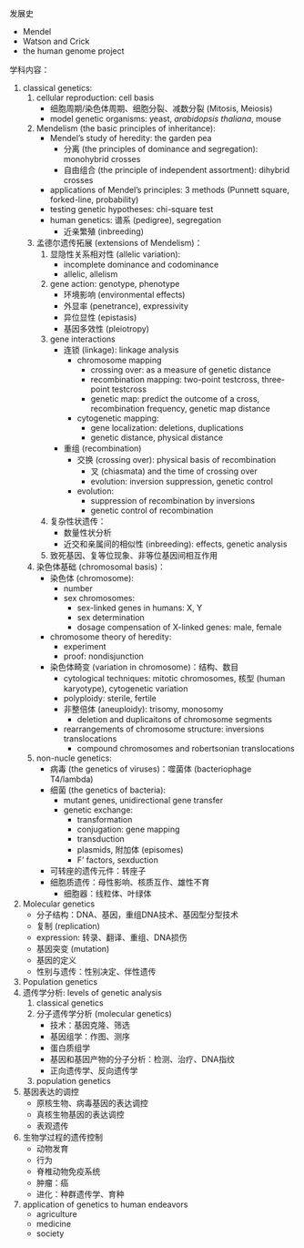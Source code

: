 发展史

- Mendel
- Watson and Crick
- the human genome project

学科内容：

1. classical genetics: 
   1. cellular reproduction: cell basis
      - 细胞周期/染色体周期、细胞分裂、减数分裂 (Mitosis, Meiosis)
      - model genetic organisms: yeast, *arabidopsis thaliana*, mouse
   2. Mendelism (the basic principles of inheritance): 
      - Mendel’s study of heredity: the garden pea
        - 分离 (the principles of dominance and segregation): monohybrid crosses
        - 自由组合 (the principle of independent assortment): dihybrid crosses
      - applications of Mendel’s principles: 3 methods (Punnett square, forked-line, probability)
      - testing genetic hypotheses: chi-square test
      - human genetics: 谱系 (pedigree), segregation
        - 近亲繁殖 (inbreeding)
   3. 孟德尔遗传拓展 (extensions of Mendelism)：
      1. 显隐性关系相对性 (allelic variation): 
         - incomplete dominance and codominance
         - allelic, allelism
      2. gene action: genotype, phenotype
         - 环境影响 (environmental effects)
         - 外显率 (penetrance), expressivity
         - 异位显性 (epistasis)
         - 基因多效性 (pleiotropy)
      3. gene interactions
         - 连锁 (linkage): linkage analysis
           - chromosome mapping
             - crossing over: as a measure of genetic distance
             - recombination mapping: two-point testcross, three-point testcross
             - genetic map: predict the outcome of a cross, recombination frequency, genetic map distance
           - cytogenetic mapping: 
             - gene localization: deletions, duplications
             - genetic distance, physical distance
         - 重组 (recombination)
           - 交换 (crossing over): physical basis of recombination
             - 叉 (chiasmata) and the time of crossing over
             - evolution: inversion suppression, genetic control
           - evolution: 
             - suppression of recombination by inversions
             - genetic control of recombination
      4. 复杂性状遗传：
         - 数量性状分析
         - 近交和亲属间的相似性 (inbreeding): effects, genetic analysis
      5. 致死基因、复等位现象、非等位基因间相互作用
   4. 染色体基础 (chromosomal basis)：
      - 染色体 (chromosome): 
        - number
        - sex chromosomes: 
          - sex-linked genes in humans: X, Y
          - sex determination
          - dosage compensation of X-linked genes: male, female
      - chromosome theory of heredity: 
        - experiment
        - proof: nondisjunction
      - 染色体畸变 (variation in chromosome)：结构、数目
         - cytological techniques: mitotic chromosomes, 核型 (human karyotype), cytogenetic variation
         - polyploidy: sterile, fertile
         - 非整倍体 (aneuploidy): trisomy, monosomy
           - deletion and duplicaitons of chromosome segments
         - rearrangements of chromosome structure: inversions translocations
           - compound chromosomes and robertsonian translocations
   5. non-nucle genetics: 
      - 病毒 (the genetics of viruses)：噬菌体 (bacteriophage T4/lambda)
      - 细菌 (the genetics of bacteria): 
        - mutant genes, unidirectional gene transfer
        - genetic exchange: 
          - transformation
          - conjugation: gene mapping
          - transduction
          - plasmids, 附加体 (episomes)
          - F’ factors, sexduction
      - 可转座的遗传元件：转座子
      - 细胞质遗传：母性影响、核质互作、雄性不育
        - 细胞器：线粒体、叶绿体
3. Molecular genetics
   - 分子结构：DNA、基因，重组DNA技术、基因型分型技术
   - 复制 (replication)
   - expression: 转录、翻译、重组、DNA损伤
   - 基因突变 (mutation)
   - 基因的定义
   - 性别与遗传：性别决定、伴性遗传
3. Population genetics
4. 遗传学分析: levels of genetic analysis
   1. classical genetics
   2. 分子遗传学分析 (molecular genetics)
      - 技术：基因克隆、筛选
      - 基因组学：作图、测序
      - 蛋白质组学
      - 基因和基因产物的分子分析：检测、治疗、DNA指纹
      - 正向遗传学、反向遗传学
   3. population genetics
5. 基因表达的调控
   - 原核生物、病毒基因的表达调控
   - 真核生物基因的表达调控
   - 表观遗传
6. 生物学过程的遗传控制
   - 动物发育
   - 行为
   - 脊椎动物免疫系统
   - 肿瘤：癌
   - 进化：种群遗传学、育种
7. application of genetics to human endeavors
   - agriculture
   - medicine
   - society